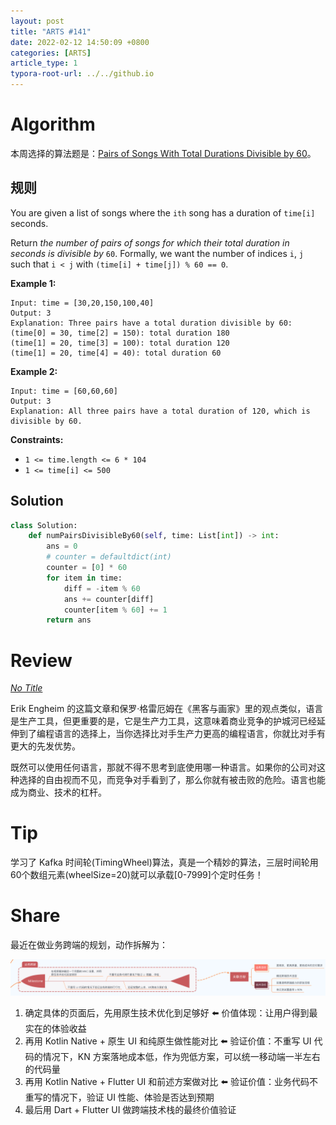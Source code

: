 ```yaml
---
layout: post
title: "ARTS #141"
date: 2022-02-12 14:50:09 +0800
categories: [ARTS]
article_type: 1
typora-root-url: ../../github.io
---
```



# Algorithm

本周选择的算法题是：[Pairs of Songs With Total Durations Divisible by 60](https://leetcode.com/problems/pairs-of-songs-with-total-durations-divisible-by-60/)。


## 规则

You are given a list of songs where the `ith` song has a duration of `time[i]` seconds.

Return *the number of pairs of songs for which their total duration in seconds is divisible by* `60`. Formally, we want the number of indices `i`, `j` such that `i < j` with `(time[i] + time[j]) % 60 == 0`.

 

**Example 1:**

```
Input: time = [30,20,150,100,40]
Output: 3
Explanation: Three pairs have a total duration divisible by 60:
(time[0] = 30, time[2] = 150): total duration 180
(time[1] = 20, time[3] = 100): total duration 120
(time[1] = 20, time[4] = 40): total duration 60
```

**Example 2:**

```
Input: time = [60,60,60]
Output: 3
Explanation: All three pairs have a total duration of 120, which is divisible by 60.
```

 

**Constraints:**

- `1 <= time.length <= 6 * 104`
- `1 <= time[i] <= 500`

## Solution

```python
class Solution:
    def numPairsDivisibleBy60(self, time: List[int]) -> int:
        ans = 0
        # counter = defaultdict(int)
        counter = [0] * 60
        for item in time:
            diff = -item % 60
            ans += counter[diff]
            counter[item % 60] += 1
        return ans
```


# Review

[*No Title*](https://erik-engheim.medium.com/this-is-just-speculation-ac9aa5c93d38)

Erik Engheim 的这篇文章和保罗·格雷厄姆在《黑客与画家》里的观点类似，语言是生产工具，但更重要的是，它是生产力工具，这意味着商业竞争的护城河已经延伸到了编程语言的选择上，当你选择比对手生产力更高的编程语言，你就比对手有更大的先发优势。

既然可以使用任何语言，那就不得不思考到底使用哪一种语言。如果你的公司对这种选择的自由视而不见，而竞争对手看到了，那么你就有被击败的危险。语言也能成为商业、技术的杠杆。

# Tip

学习了 Kafka 时间轮(TimingWheel)算法，真是一个精妙的算法，三层时间轮用60个数组元素(wheelSize=20)就可以承载[0-7999]个定时任务！

# Share

最近在做业务跨端的规划，动作拆解为：

![](/assets/img/141-1.png)

1. 确定具体的页面后，先用原生技术优化到足够好 ⬅️ 价值体现：让用户得到最实在的体验收益
2. 再用 Kotlin Native + 原生 UI 和纯原生做性能对比 ⬅️ 验证价值：不重写 UI 代码的情况下，KN 方案落地成本低，作为兜低方案，可以统一移动端一半左右的代码量
3. 再用 Kotlin Native + Flutter UI 和前述方案做对比 ⬅️ 验证价值：业务代码不重写的情况下，验证 UI 性能、体验是否达到预期
4. 最后用 Dart + Flutter UI 做跨端技术栈的最终价值验证
